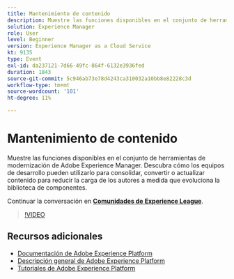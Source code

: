 ```yaml
---
title: Mantenimiento de contenido
description: Muestre las funciones disponibles en el conjunto de herramientas de modernización de Adobe Experience Manager. Descubra cómo los equipos de desarrollo pueden utilizarlo para consolidar, convertir o actualizar contenido para reducir la carga de los autores a medida que evoluciona la biblioteca de componentes.
solution: Experience Manager
role: User
level: Beginner
version: Experience Manager as a Cloud Service
kt: 9135
type: Event
exl-id: da237121-7d66-49fc-864f-6132e3936fed
duration: 1843
source-git-commit: 5c946ab73e78d4243ca310032a10bb8e82228c3d
workflow-type: tm+mt
source-wordcount: '101'
ht-degree: 11%

---
```


# Mantenimiento de contenido

Muestre las funciones disponibles en el conjunto de herramientas de modernización de Adobe Experience Manager. Descubra cómo los equipos de desarrollo pueden utilizarlo para consolidar, convertir o actualizar contenido para reducir la carga de los autores a medida que evoluciona la biblioteca de componentes.

Continuar la conversación en **[Comunidades de Experience League](https://adobe.ly/3zJuUBH)**.

>[!VIDEO](https://video.tv.adobe.com/v/337577/?quality=12&learn=on&hidetitle=true)

## Recursos adicionales

- [Documentación de Adobe Experience Platform](https://experienceleague.adobe.com/docs/experience-platform.html?lang=es)
- [Descripción general de Adobe Experience Platform](https://experienceleague.adobe.com/docs/experience-platform/landing/home.html?lang=es)
- [Tutoriales de Adobe Experience Platform](https://experienceleague.adobe.com/docs/platform-learn/tutorials/overview.html?lang=es)
